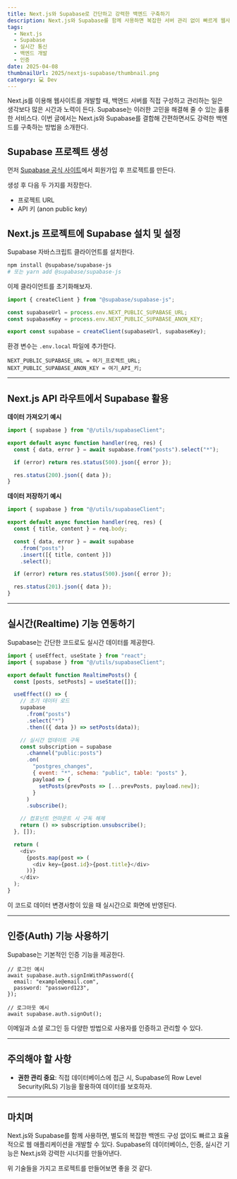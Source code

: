 ```yaml
---
title: Next.js와 Supabase로 간단하고 강력한 백엔드 구축하기
description: Next.js와 Supabase를 함께 사용하면 복잡한 서버 관리 없이 빠르게 웹사이트의 백엔드를 구현할 수 있다.
tags:
  - Next.js
  - Supabase
  - 실시간 통신
  - 백엔드 개발
  - 인증
date: 2025-04-08
thumbnailUrl: 2025/nextjs-supabase/thumbnail.png
category: 💻 Dev
---
```


Next.js를 이용해 웹사이트를 개발할 때, 백엔드 서버를 직접 구성하고 관리하는 일은 생각보다 많은 시간과 노력이 든다. Supabase는 이러한 고민을 해결해 줄 수 있는 훌륭한 서비스다. 이번 글에서는 Next.js와 Supabase를 결합해 간편하면서도 강력한 백엔드를 구축하는 방법을 소개한다.

## Supabase 프로젝트 생성

먼저 [Supabase 공식 사이트](https://supabase.com/)에서 회원가입 후 프로젝트를 만든다.

생성 후 다음 두 가지를 저장한다.

- 프로젝트 URL
- API 키 (anon public key)

## Next.js 프로젝트에 Supabase 설치 및 설정

Supabase 자바스크립트 클라이언트를 설치한다.

```bash
npm install @supabase/supabase-js
# 또는 yarn add @supabase/supabase-js
```

이제 클라이언트를 초기화해보자.

```tsx:utils/supabaseClient.js
import { createClient } from "@supabase/supabase-js";

const supabaseUrl = process.env.NEXT_PUBLIC_SUPABASE_URL;
const supabaseKey = process.env.NEXT_PUBLIC_SUPABASE_ANON_KEY;

export const supabase = createClient(supabaseUrl, supabaseKey);
```

환경 변수는 `.env.local` 파일에 추가한다.

```tsx:.env.local
NEXT_PUBLIC_SUPABASE_URL = 여기_프로젝트_URL;
NEXT_PUBLIC_SUPABASE_ANON_KEY = 여기_API_키;
```

---

## Next.js API 라우트에서 Supabase 활용

**데이터 가져오기 예시**

```tsx:pages/api/posts.js
import { supabase } from "@/utils/supabaseClient";

export default async function handler(req, res) {
  const { data, error } = await supabase.from("posts").select("*");

  if (error) return res.status(500).json({ error });

  res.status(200).json({ data });
}
```

**데이터 저장하기 예시**

```tsx:pages/api/createPost.js
import { supabase } from "@/utils/supabaseClient";

export default async function handler(req, res) {
  const { title, content } = req.body;

  const { data, error } = await supabase
    .from("posts")
    .insert([{ title, content }])
    .select();

  if (error) return res.status(500).json({ error });

  res.status(201).json({ data });
}
```

---

## 실시간(Realtime) 기능 연동하기

Supabase는 간단한 코드로도 실시간 데이터를 제공한다.

```tsx:components/RealtimePosts.js
import { useEffect, useState } from "react";
import { supabase } from "@/utils/supabaseClient";

export default function RealtimePosts() {
  const [posts, setPosts] = useState([]);

  useEffect(() => {
    // 초기 데이터 로드
    supabase
      .from("posts")
      .select("*")
      .then(({ data }) => setPosts(data));

    // 실시간 업데이트 구독
    const subscription = supabase
      .channel("public:posts")
      .on(
        "postgres_changes",
        { event: "*", schema: "public", table: "posts" },
        payload => {
          setPosts(prevPosts => [...prevPosts, payload.new]);
        }
      )
      .subscribe();

    // 컴포넌트 언마운트 시 구독 해제
    return () => subscription.unsubscribe();
  }, []);

  return (
    <div>
      {posts.map(post => (
        <div key={post.id}>{post.title}</div>
      ))}
    </div>
  );
}
```

이 코드로 데이터 변경사항이 있을 때 실시간으로 화면에 반영된다.

---

## 인증(Auth) 기능 사용하기

Supabase는 기본적인 인증 기능을 제공한다.

```tsx
// 로그인 예시
await supabase.auth.signInWithPassword({
  email: "example@email.com",
  password: "password123",
});

// 로그아웃 예시
await supabase.auth.signOut();
```

이메일과 소셜 로그인 등 다양한 방법으로 사용자를 인증하고 관리할 수 있다.

---

## 주의해야 할 사항

- **권한 관리 중요**: 직접 데이터베이스에 접근 시, Supabase의 Row Level Security(RLS) 기능을 활용하여 데이터를 보호하자.

---

## 마치며

Next.js와 Supabase를 함께 사용하면, 별도의 복잡한 백엔드 구성 없이도 빠르고 효율적으로 웹 애플리케이션을 개발할 수 있다. Supabase의 데이터베이스, 인증, 실시간 기능은 Next.js와 강력한 시너지를 만들어낸다.

위 기술들을 가지고 프로젝트를 만들어보면 좋을 것 같다.
